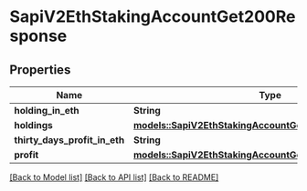 # SapiV2EthStakingAccountGet200Response

## Properties

Name | Type | Description | Notes
------------ | ------------- | ------------- | -------------
**holding_in_eth** | **String** |  | 
**holdings** | [**models::SapiV2EthStakingAccountGet200ResponseHoldings**](_sapi_v2_eth_staking_account_get_200_response_holdings.md) |  | 
**thirty_days_profit_in_eth** | **String** |  | 
**profit** | [**models::SapiV2EthStakingAccountGet200ResponseProfit**](_sapi_v2_eth_staking_account_get_200_response_profit.md) |  | 

[[Back to Model list]](../README.md#documentation-for-models) [[Back to API list]](../README.md#documentation-for-api-endpoints) [[Back to README]](../README.md)


